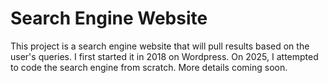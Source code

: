 # Search Engine Website
This project is a search engine website that will pull results based on the user's queries. I first started it in 2018 on Wordpress. On 2025, I attempted to code the search engine from scratch. More details coming soon.
